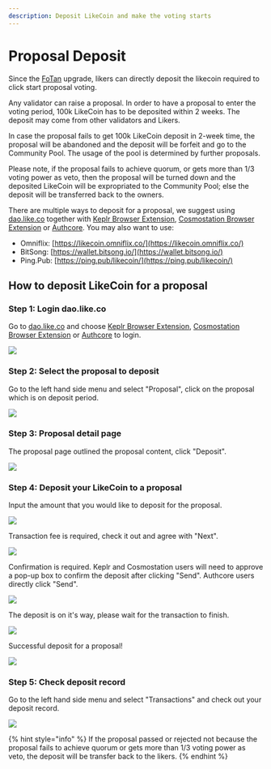 ```yaml
---
description: Deposit LikeCoin and make the voting starts
---
```


# Proposal Deposit

Since the [FoTan](https://cloudflare-ipfs.com/ipfs/Qmb7AYNsbRJ95dWXCYCkUbpypAVfuxMZwB1D8wFHfwrLyc/) upgrade, likers can directly deposit the likecoin required to click start proposal voting.&#x20;

Any validator can raise a proposal. In order to have a proposal to enter the voting period, 100k LikeCoin has to be deposited within 2 weeks. The deposit may come from other validators and Likers.

In case the proposal fails to get 100k LikeCoin deposit in 2-week time, the proposal will be abandoned and the deposit will be forfeit and go to the Community Pool. The usage of the pool is determined by further proposals.

Please note, if the proposal fails to achieve quorum, or gets more than 1/3 voting power as veto, then the proposal will be turned down and the deposited LikeCoin will be expropriated to the Community Pool; else the deposit will be transferred back to the owners.

There are multiple ways to deposit for a proposal, we suggest using [dao.like.co](https://dao.like.co/welcome) together with [Keplr Browser Extension](../wallet/keplr/), [Cosmostation Browser Extension](../wallet/cosmostation/) or [Authcore](../../user-guide/liker-id/register/). You may also want to use:

* Omniflix: [https://likecoin.omniflix.co/](https://likecoin.omniflix.co/)
* BitSong: [https://wallet.bitsong.io/](https://wallet.bitsong.io/)
* Ping.Pub: [https://ping.pub/likecoin/](https://ping.pub/likecoin/)

How to deposit LikeCoin for a proposal&#x20;
--------------------------------------------

### Step 1: Login dao.like.co

Go to [dao.like.co](https://dao.like.co/) and choose [Keplr Browser Extension](../../user-guide/liker-id/register-with-keplr.md), [Cosmostation Browser Extension](../wallet/cosmostation/) or [Authcore](../../user-guide/liker-id/register/) to login.

![](<../../.gitbook/assets/Civic Liker Web 3-01.png>)

### &#xD;&#xD;Step 2: Select the proposal to deposit

Go to the left hand side menu and select "Proposal", click on the proposal which is on deposit period.



![](../../.gitbook/assets/proposal-deposit-01.png)

### &#xD;Step 3: Proposal detail page

The proposal page outlined the proposal content, click "Deposit".

![](../../.gitbook/assets/proposal-deposit-02.png)

### Step 4: Deposit your LikeCoin to a proposal

Input the amount that you would like to deposit for the proposal.

![](../../.gitbook/assets/proposal-deposit-03.png)

Transaction fee is required, check it out and agree with "Next".



![](../../.gitbook/assets/proposal-deposit-04.png)

Confirmation is required. Keplr and Cosmostation users will need to approve a pop-up box to confirm the deposit after clicking "Send". Authcore users directly click "Send".



![](../../.gitbook/assets/proposal-deposit-05.png)

The deposit is on it's way, please wait for the transaction to finish.



![](../../.gitbook/assets/proposal-deposit-06.png)

Successful deposit for a proposal!

![](../../.gitbook/assets/proposal-deposit-07.png)

### &#xD;Step 5: Check deposit record

Go to the left hand side menu and select "Transactions" and check out your deposit record.

![](../../.gitbook/assets/proposal-deposit-08.png)

{% hint style="info" %}
If the proposal passed or rejected not because the proposal fails to achieve quorum or gets more than 1/3 voting power as veto, the deposit will be transfer back to the likers.
{% endhint %}
